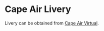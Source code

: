 # Cape Air Livery

Livery can be obtained from [Cape Air Virtual][].

  [Cape Air Virtual]: https://capeair.bvartcc.com/
